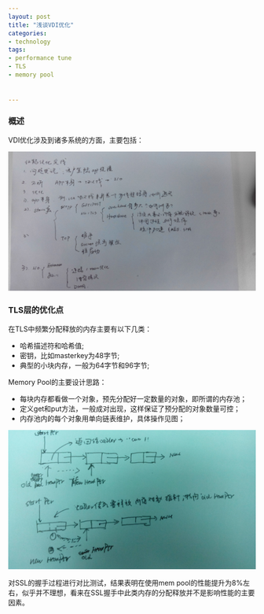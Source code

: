 ```yaml
---
layout: post
title: "浅谈VDI优化"
categories:
- technology
tags:
- performance tune
- TLS
- memory pool


---
```



### 概述 ###

VDI优化涉及到诸多系统的方面，主要包括：  

![图片](/assets/images/perf/perf_framework.jpg)


### TLS层的优化点 ###

在TLS中频繁分配释放的内存主要有以下几类：   
- 哈希描述符和哈希值;  
- 密钥，比如masterkey为48字节;  
- 典型的小块内存，一般为64字节和96字节;    

Memory Pool的主要设计思路：  
- 每块内存都看做一个对象，预先分配好一定数量的对象，即所谓的内存池；  
- 定义get和put方法，一般成对出现，这样保证了预分配的对象数量可控；    
- 内存池内的每个对象用单向链表维护，具体操作见图；  

![图片](/assets/images/perf/mem_pool.jpg)


对SSL的握手过程进行对比测试，结果表明在使用mem pool的性能提升为8%左右，似乎并不理想，看来在SSL握手中此类内存的分配释放并不是影响性能的主要因素。 


